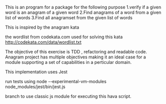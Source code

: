 This is an program for a package for the following purpose
1.verify if a given word is an anagram of a given word
2.Find anagrams of a word from a given list of words
3.Find all anagramset from the given list of words

This is inspired by the anagram kata

the wordlist from codekata.com used for solving this kata
http://codekata.com/data/wordlist.txt

The objective of this exercise is TDD , refactoring and readable code.  
Anagram project has multiple objectives making it an ideal case for a module
supporting a set of capabilities in a perticular domain.

This implementation uses Jest

run tests using node --experimental-vm-modules node_modules/jest/bin/jest.js

branch to use classic js module for executing this hava script.
